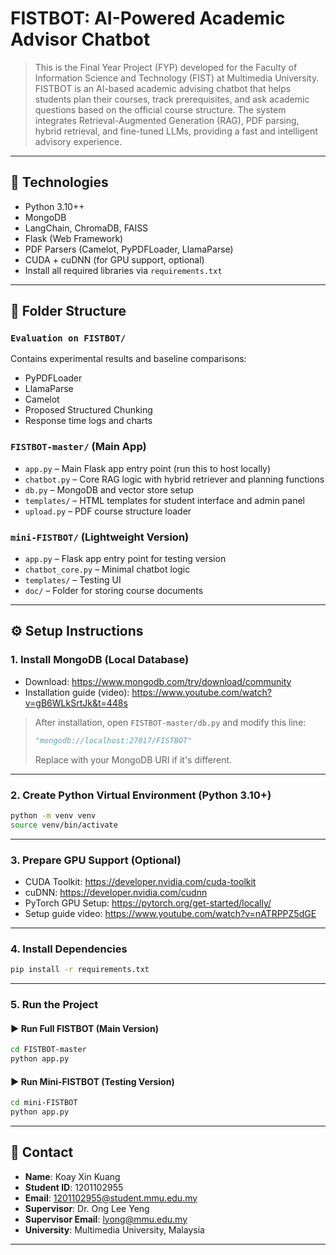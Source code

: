 # FISTBOT: AI-Powered Academic Advisor Chatbot

> This is the Final Year Project (FYP) developed for the Faculty of Information Science and Technology (FIST) at Multimedia University. FISTBOT is an AI-based academic advising chatbot that helps students plan their courses, track prerequisites, and ask academic questions based on the official course structure. The system integrates Retrieval-Augmented Generation (RAG), PDF parsing, hybrid retrieval, and fine-tuned LLMs, providing a fast and intelligent advisory experience.

---

## 🧰 Technologies

- Python 3.10++
- MongoDB
- LangChain, ChromaDB, FAISS
- Flask (Web Framework)
- PDF Parsers (Camelot, PyPDFLoader, LlamaParse)
- CUDA + cuDNN (for GPU support, optional)
- Install all required libraries via `requirements.txt`

---

## 📁 Folder Structure

### `Evaluation on FISTBOT/`
Contains experimental results and baseline comparisons:
- PyPDFLoader
- LlamaParse
- Camelot
- Proposed Structured Chunking
- Response time logs and charts

### `FISTBOT-master/` (Main App)
- `app.py` – Main Flask app entry point (run this to host locally)
- `chatbot.py` – Core RAG logic with hybrid retriever and planning functions
- `db.py` – MongoDB and vector store setup
- `templates/` – HTML templates for student interface and admin panel
- `upload.py` – PDF course structure loader

### `mini-FISTBOT/` (Lightweight Version)
- `app.py` – Flask app entry point for testing version
- `chatbot_core.py` – Minimal chatbot logic
- `templates/` – Testing UI
- `doc/` – Folder for storing course documents

---

## ⚙️ Setup Instructions

### 1. Install MongoDB (Local Database)
- Download: https://www.mongodb.com/try/download/community  
- Installation guide (video): https://www.youtube.com/watch?v=gB6WLkSrtJk&t=448s

> After installation, open `FISTBOT-master/db.py` and modify this line:
> ```python
> "mongodb://localhost:27017/FISTBOT"
> ```
> Replace with your MongoDB URI if it's different.

---

### 2. Create Python Virtual Environment (Python 3.10+)

```bash
python -m venv venv
source venv/bin/activate   
```

---

### 3. Prepare GPU Support (Optional)

- CUDA Toolkit: https://developer.nvidia.com/cuda-toolkit  
- cuDNN: https://developer.nvidia.com/cudnn  
- PyTorch GPU Setup: https://pytorch.org/get-started/locally/  
- Setup guide video: https://www.youtube.com/watch?v=nATRPPZ5dGE

---

### 4. Install Dependencies

```bash
pip install -r requirements.txt
```

---

### 5. Run the Project

#### ▶️ Run Full FISTBOT (Main Version)
```bash
cd FISTBOT-master
python app.py
```

#### ▶️ Run Mini-FISTBOT (Testing Version)
```bash
cd mini-FISTBOT
python app.py
```

---

## 👤 Contact

- **Name**: Koay Xin Kuang  
- **Student ID**: 1201102955  
- **Email**: 1201102955@student.mmu.edu.my  
- **Supervisor**: Dr. Ong Lee Yeng  
- **Supervisor Email**: lyong@mmu.edu.my  
- **University**: Multimedia University, Malaysia

---
